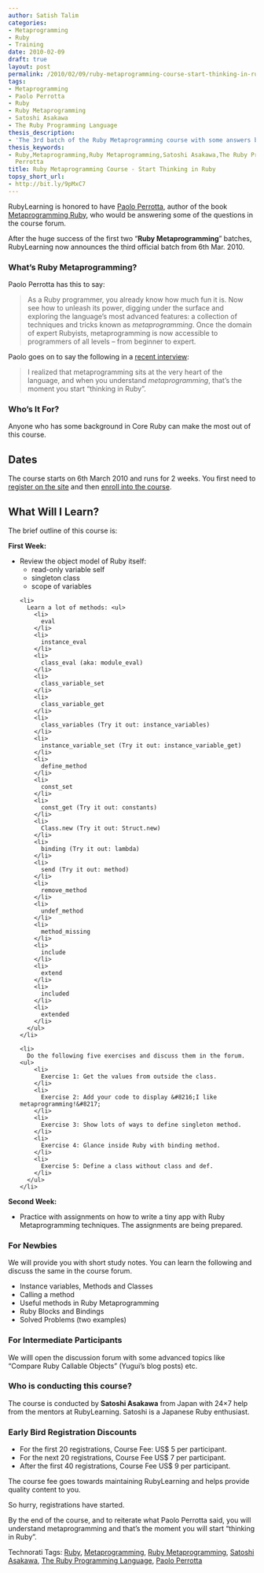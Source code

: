 ```yaml
---
author: Satish Talim
categories:
- Metaprogramming
- Ruby
- Training
date: 2010-02-09
draft: true
layout: post
permalink: /2010/02/09/ruby-metaprogramming-course-start-thinking-in-ruby/
tags:
- Metaprogramming
- Paolo Perrotta
- Ruby
- Ruby Metaprogramming
- Satoshi Asakawa
- The Ruby Programming Language
thesis_description:
- 'The 3rd batch of the Ruby Metaprogramming course with some answers by '
thesis_keywords:
- Ruby,Metaprogramming,Ruby Metaprogramming,Satoshi Asakawa,The Ruby Programming Language,Paolo
  Perrotta
title: Ruby Metaprogramming Course - Start Thinking in Ruby
topsy_short_url:
- http://bit.ly/9pMxC7
---
```


<div>
  <p class="update">
    RubyLearning is honored to have <a href="http://rubylearning.com/blog/2009/07/01/interview-author-paolo-perrotta/">Paolo Perrotta</a>, author of the book <a href="http://www.amazon.com/gp/product/1934356476?ie=UTF8&tag=satishtalimsw-20&linkCode=as2&camp=1789&creative=9325&creativeASIN=1934356476">Metaprogramming Ruby</a>, who would be answering some of the questions in the course forum.
  </p>
  
  <p>
    <span class="drop_cap">A</span>fter the huge success of the first two &#8220;<strong>Ruby Metaprogramming</strong>&#8221; batches, RubyLearning now announces the third official batch from 6th Mar. 2010.
  </p>
  
  <h3>
    What&#8217;s Ruby Metaprogramming?
  </h3>
  
  <p>
    Paolo Perrotta has this to say:
  </p>
  
  <blockquote>
    <p>
      As a Ruby programmer, you already know how much fun it is. Now see how to unleash its power, digging under the surface and exploring the language&#8217;s most advanced features: a collection of techniques and tricks known as <em>metaprogramming</em>. Once the domain of expert Rubyists, metaprogramming is now accessible to programmers of all levels &#8211; from beginner to expert.
    </p>
  </blockquote>
  
  <p>
    Paolo goes on to say the following in a <a href="http://rubylearning.com/blog/2009/07/01/interview-author-paolo-perrotta/">recent interview</a>:
  </p>
  
  <blockquote>
    <p>
      I realized that metaprogramming sits at the very heart of the language, and when you understand <em>metaprogramming</em>, that&#8217;s the moment you start &#8220;thinking in Ruby&#8221;.
    </p>
  </blockquote>
  
  <h3>
    Who&#8217;s It For?
  </h3>
  
  <p>
    Anyone who has some background in Core Ruby can make the most out of this course.
  </p>
  
  <h2>
    Dates
  </h2>
  
  <p>
    The course starts on 6th March 2010 and runs for 2 weeks. You first need to <a href="http://rubylearning.org/">register on the site</a> and then <a href="http://rubylearning.org/class/course/view.php?id=51">enroll into the course</a>.
  </p>
  
  <h2>
    What Will I Learn?
  </h2>
  
  <p>
    The brief outline of this course is:
  </p>
  
  <p>
    <b>First Week:</b>
  </p>
  
  <ul>
    <li>
      Review the object model of Ruby itself: <ul>
        <li>
          read-only variable self
        </li>
        <li>
          singleton class
        </li>
        <li>
          scope of variables
        </li>
      </ul>
    </li>
    
    <li>
      Learn a lot of methods: <ul>
        <li>
          eval
        </li>
        <li>
          instance_eval
        </li>
        <li>
          class_eval (aka: module_eval)
        </li>
        <li>
          class_variable_set
        </li>
        <li>
          class_variable_get
        </li>
        <li>
          class_variables (Try it out: instance_variables)
        </li>
        <li>
          instance_variable_set (Try it out: instance_variable_get)
        </li>
        <li>
          define_method
        </li>
        <li>
          const_set
        </li>
        <li>
          const_get (Try it out: constants)
        </li>
        <li>
          Class.new (Try it out: Struct.new)
        </li>
        <li>
          binding (Try it out: lambda)
        </li>
        <li>
          send (Try it out: method)
        </li>
        <li>
          remove_method
        </li>
        <li>
          undef_method
        </li>
        <li>
          method_missing
        </li>
        <li>
          include
        </li>
        <li>
          extend
        </li>
        <li>
          included
        </li>
        <li>
          extended
        </li>
      </ul>
    </li>
    
    <li>
      Do the following five exercises and discuss them in the forum. <ul>
        <li>
          Exercise 1: Get the values from outside the class.
        </li>
        <li>
          Exercise 2: Add your code to display &#8216;I like metaprogramming!&#8217;
        </li>
        <li>
          Exercise 3: Show lots of ways to define singleton method.
        </li>
        <li>
          Exercise 4: Glance inside Ruby with binding method.
        </li>
        <li>
          Exercise 5: Define a class without class and def.
        </li>
      </ul>
    </li>
  </ul>
  
  <p>
    <b>Second Week:</b>
  </p>
  
  <ul>
    <li>
      Practice with assignments on how to write a tiny app with Ruby Metaprogramming techniques. The assignments are being prepared.
    </li>
  </ul>
  
  <h3>
    For Newbies
  </h3>
  
  <p>
    We will provide you with short study notes. You can learn the following and discuss the same in the course forum.
  </p>
  
  <ul>
    <li>
      Instance variables, Methods and Classes
    </li>
    <li>
      Calling a method
    </li>
    <li>
      Useful methods in Ruby Metaprogramming
    </li>
    <li>
      Ruby Blocks and Bindings
    </li>
    <li>
      Solved Problems (two examples)
    </li>
  </ul>
  
  <h3>
    For Intermediate Participants
  </h3>
  
  <p>
    We willl open the discussion forum with some advanced topics like &#8220;Compare Ruby Callable Objects&#8221; (Yugui&#8217;s blog posts) etc.
  </p>
  
  <h3>
    Who is conducting this course?
  </h3>
  
  <p>
    The course is conducted by <b>Satoshi Asakawa</b> from Japan with 24&#215;7 help from the mentors at RubyLearning. Satoshi is a Japanese Ruby enthusiast.
  </p>
  
  <h3>
    Early Bird Registration Discounts
  </h3>
  
  <ul>
    <li>
      For the first 20 registrations, Course Fee: US$ 5 per participant.
    </li>
    <li>
      For the next 20 registrations, Course Fee US$ 7 per participant.
    </li>
    <li>
      After the first 40 registrations, Course Fee US$ 9 per participant.
    </li>
  </ul>
  
  <p>
    The course fee goes towards maintaining RubyLearning and helps provide quality content to you.
  </p>
  
  <p>
    So hurry, registrations have started.
  </p>
  
  <p class="alert">
    By the end of the course, and to reiterate what Paolo Perrotta said, you will understand metaprogramming and that&#8217;s the moment you will start &#8220;thinking in Ruby&#8221;.
  </p>
</div>

Technorati Tags: <a href="http://technorati.com/tag/Ruby" rel="tag">Ruby</a>, <a href="http://technorati.com/tag/Metaprogramming" rel="tag">Metaprogramming</a>, <a href="http://technorati.com/tag/Ruby+Metaprogramming" rel="tag">Ruby Metaprogramming</a>, <a href="http://technorati.com/tag/Satoshi+Asakawa" rel="tag">Satoshi Asakawa</a>, <a href="http://technorati.com/tag/The+Ruby+Programming+Language" rel="tag">The Ruby Programming Language</a>, <a href="http://technorati.com/tag/Paolo+Perrotta" rel="tag">Paolo Perrotta</a>

